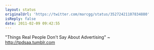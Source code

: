 ```yaml
---
layout: status
originalUrl: 'https://twitter.com/marcgg/status/35272421107834880'
isReply: false
date: 2011-02-09 09:42:55
---
```


"Things Real People Don't Say About Advertising" ~ http://tpdsaa.tumblr.com
